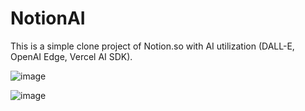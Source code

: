 # NotionAI

This is a simple clone project of Notion.so with AI utilization (DALL-E, OpenAI Edge, Vercel AI SDK).




![image](https://github.com/masadamsahid/notionai/assets/62916459/84188e58-1dee-436b-bbaf-ec9236a9d4b7)

![image](https://github.com/masadamsahid/notionai/assets/62916459/1a3df8d2-ca4b-42f5-801a-8da2a29f6e57)

